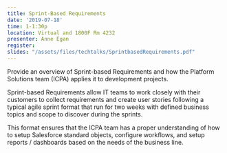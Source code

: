 ```yaml
---
title: Sprint-Based Requirements
date: '2019-07-18'
time: 1-1:30p
location: Virtual and 1800F Rm 4232
presenter: Anne Egan
register:
slides: "/assets/files/techtalks/SprintbasedRequirements.pdf"
---
```


Provide an overview of Sprint-based Requirements and how the Platform Solutions team (ICPA) applies it to development projects.

Sprint-based Requirements allow IT teams to work closely with their customers to collect requirements and create user stories following a typical agile sprint format that run for two weeks with defined business topics and scope to discover during the sprints.

This format ensures that the ICPA team has a proper understanding of how to setup Salesforce standard objects, configure workflows, and setup reports / dashboards based on the needs of the business line.
